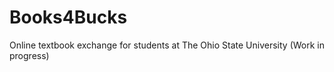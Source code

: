 # Books4Bucks
 Online textbook exchange for students at The Ohio State University
 (Work in progress)
